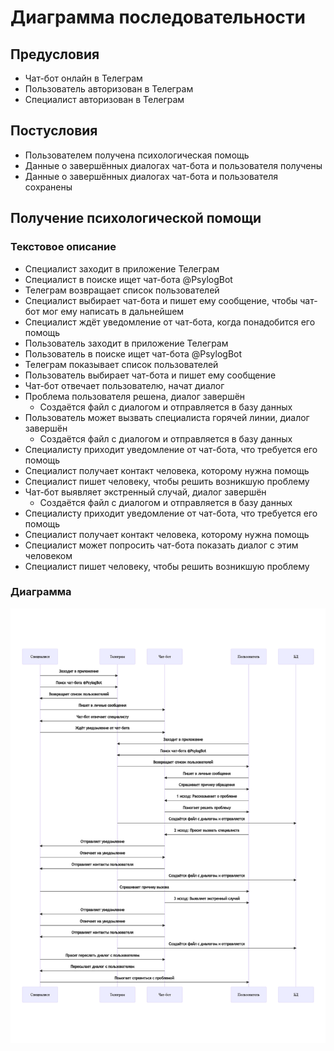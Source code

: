# Диаграмма последовательности

## Предусловия

- Чат-бот онлайн в Телеграм
- Пользователь авторизован в Телеграм
- Специалист авторизован в Телеграм

## Постусловия

- Пользователем получена психологическая помощь
- Данные о завершённых диалогах чат-бота и пользователя получены
- Данные о завершённых диалогах чат-бота и пользователя сохранены

## Получение психологической помощи

### Текстовое описание

- Специалист заходит в приложение Телеграм
- Специалист в поиске ищет чат-бота @PsylogBot
- Телеграм возвращает список пользователей
- Специалист выбирает чат-бота и пишет ему сообщение, чтобы чат-бот мог ему написать в дальнейшем
- Специалист ждёт уведомление от чат-бота, когда понадобится его помощь
- Пользователь заходит в приложение Телеграм
- Пользователь в поиске ищет чат-бота @PsylogBot
- Телеграм показывает список пользователей
- Пользователь выбирает чат-бота и пишет ему сообщение
- Чат-бот отвечает пользователю, начат диалог
- Проблема пользователя решена, диалог завершён
    - Создаётся файл с диалогом и отправляется в базу данных
- Пользователь может вызвать специалиста горячей линии, диалог завершён
    - Создаётся файл с диалогом и отправляется в базу данных
- Специалисту приходит уведомление от чат-бота, что требуется его помощь
- Специалист получает контакт человека, которому нужна помощь
- Специалист пишет человеку, чтобы решить возникшую проблему
- Чат-бот выявляет экстренный случай, диалог завершён
    - Создаётся файл с диалогом и отправляется в базу данных
- Специалисту приходит уведомление от чат-бота, что требуется его помощь
- Специалист получает контакт человека, которому нужна помощь
- Специалист может попросить чат-бота показать диалог с этим человеком
- Специалист пишет человеку, чтобы решить возникшую проблему

### Диаграмма
![Sequence.png](../Images/Sequence.png)
